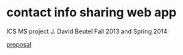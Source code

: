 contact info sharing web app
============================
ICS MS project
J. David Beutel
Fall 2013 and Spring 2014

[proposal](../blob/master/proposal/proposal.md)
